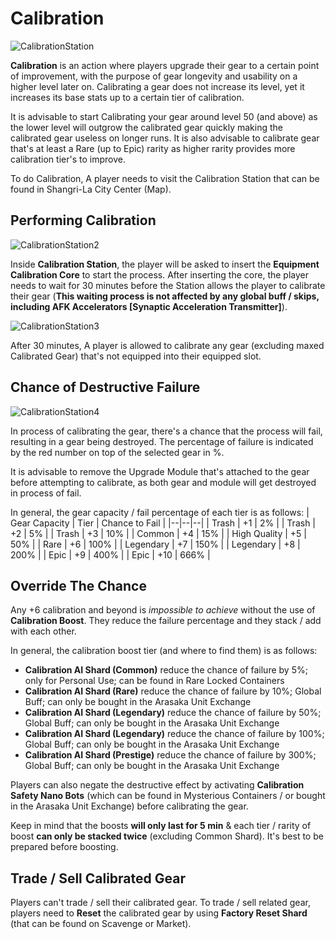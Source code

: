 # Calibration
![CalibrationStation](/resources/mobile-tutorial/CalibrationStation.png)

**Calibration** is an action where players upgrade their gear to a certain point of improvement, with the purpose of gear longevity and usability on a higher level later on. Calibrating a gear does not increase its level, yet it increases its base stats up to a certain tier of calibration.

It is advisable to start Calibrating your gear around level 50 (and above) as the lower level will outgrow the calibrated gear quickly making the calibrated gear useless on longer runs. It is also advisable to calibrate gear that's at least a Rare (up to Epic) rarity as higher rarity provides more calibration tier's to improve.

To do Calibration, A player needs to visit the Calibration Station that can be found in Shangri-La City Center (Map).

## Performing Calibration
![CalibrationStation2](/resources/mobile-tutorial/CalibrationStation2.png)

Inside **Calibration Station**, the player will be asked to insert the **Equipment Calibration Core** to start the process. After inserting the core, the player needs to wait for 30 minutes before the Station allows the player to calibrate their gear (**This waiting process is not affected by any global buff / skips, including AFK Accelerators [Synaptic Acceleration Transmitter]**).

![CalibrationStation3](/resources/mobile-tutorial/CalibrationStation3.png)

After 30 minutes, A player is allowed to calibrate any gear (excluding maxed Calibrated Gear) that's not equipped into their equipped slot. 

## Chance of Destructive Failure

![CalibrationStation4](/resources/mobile-tutorial/CalibrationStation4.png)

In process of calibrating the gear, there's a chance that the process will fail, resulting in a gear being destroyed. The percentage of failure is indicated by the red number on top of the selected gear in %.

It is advisable to remove the Upgrade Module that's attached to the gear before attempting to calibrate, as both gear and module will get destroyed in process of fail.

In general, the gear capacity / fail percentage of each tier is as follows:
| Gear Capacity | Tier | Chance to Fail |
|--|--|--|
| Trash | +1 | 2% |
| Trash | +2 | 5% |
| Trash | +3 | 10% |
| Common | +4 | 15% |
| High Quality | +5 | 50% |
| Rare | +6 | 100% |
| Legendary | +7 | 150% |
| Legendary | +8 | 200% |
| Epic | +9 | 400% |
| Epic | +10 | 666% |

## Override The Chance
Any +6 calibration and beyond is *impossible to achieve* without the use of **Calibration Boost**. They reduce the failure percentage and they stack / add with each other.

In general, the calibration boost tier (and where to find them) is as follows:
- **Calibration AI Shard (Common)** reduce the chance of failure by 5%; only for Personal Use; can be found in Rare Locked Containers
- **Calibration AI Shard (Rare)** reduce the chance of failure by 10%; Global Buff; can only be bought in the Arasaka Unit Exchange
- **Calibration AI Shard (Legendary)** reduce the chance of failure by 50%; Global Buff; can only be bought in the Arasaka Unit Exchange
- **Calibration AI Shard (Legendary)** reduce the chance of failure by 100%; Global Buff; can only be bought in the Arasaka Unit Exchange
- **Calibration AI Shard (Prestige)** reduce the chance of failure by 300%; Global Buff; can only be bought in the Arasaka Unit Exchange 

Players can also negate the destructive effect by activating **Calibration Safety Nano Bots** (which can be found in Mysterious Containers / or bought in the Arasaka Unit Exchange) before calibrating the gear.

Keep in mind that the boosts **will only last for 5 min** & each tier / rarity of boost **can only be stacked twice** (excluding Common Shard). It's best to be prepared before boosting.

##  Trade / Sell Calibrated Gear 
Players can't trade / sell their calibrated gear. To trade / sell related gear, players need to **Reset** the calibrated gear by using **Factory Reset Shard** (that can be found on Scavenge or Market).
